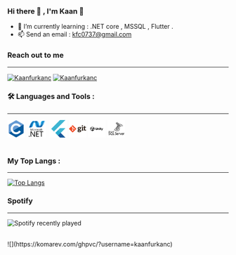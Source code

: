 ### Hi there 👋 , I'm Kaan 🙂




- 🌱 I’m currently learning : .NET core , MSSQL , Flutter .
- 📫 Send an email : <a href="kfc0737@gmail.com">kfc0737@gmail.com</a> 

### Reach out to me 

<hr>

<p align="left">
<a href="https://www.linkedin.com/in/kaan-furkan-%C3%A7ak%C4%B1ro%C4%9Flu-bb86b1211/" target="blank"><img align="center" src="https://unpkg.com/simple-icons@v6/icons/linkedin.svg" alt="Kaanfurkanc" height="30" widht="40" /></a>
<a href="https://www.instagram.com/kaanfurkanc/?hl=tr" target="blank"><img align="center" src="https://unpkg.com/simple-icons@v6/icons/instagram.svg" alt="Kaanfurkanc" height="30" widht="40" /></a>
</p>

### :hammer_and_wrench: Languages and Tools :
###

<hr> 

<div>
   <img src="https://github.com/devicons/devicon/blob/master/icons/c/c-original.svg" title="C" alt="C" width="40" height"40"/>&nbsp;
  <img src="https://github.com/devicons/devicon/blob/master/icons/dot-net/dot-net-original-wordmark.svg" title=".NET" alt=".NET" width="40" height"40"/>&nbsp;
  <img src="https://github.com/devicons/devicon/blob/master/icons/flutter/flutter-original.svg" title="Flutter" alt="Flutter" width="40" height="40"/>
  <img src="https://github.com/devicons/devicon/blob/master/icons/git/git-original-wordmark.svg" title="Git" **alt="Git" width="40" height="40"/>
   <img src="https://github.com/devicons/devicon/blob/master/icons/unity/unity-original-wordmark.svg" title="Unity" alt="Unity" width="40" height="40"/>
   <img src="https://github.com/devicons/devicon/blob/master/icons/microsoftsqlserver/microsoftsqlserver-plain-wordmark.svg" title="MSSQL" alt="MSSQL" width="40" height="40"/>



  
</div>

</br>

### My Top Langs :
<hr>

[![Top Langs](https://github-readme-stats.vercel.app/api/top-langs/?username=Kaanfurkanc)](https://github.com/anuraghazra/github-readme-stats)

### Spotify

<hr>

![Spotify recently played](https://spotify-recently-played-readme.vercel.app/api?user=21kr227nv3uya3wgp35kvpgba&count=1)

</br>
![](https://komarev.com/ghpvc/?username=kaanfurkanc)

